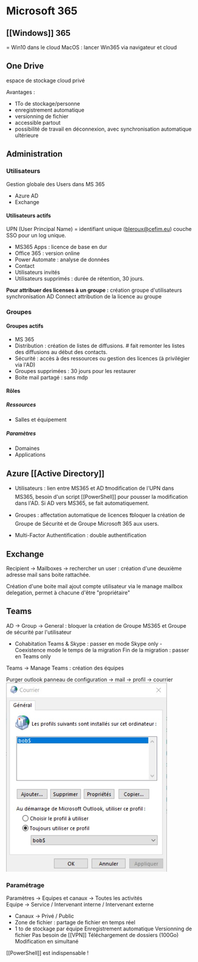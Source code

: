 # Microsoft 365

## [[Windows]] 365
= Win10 dans le cloud
MacOS : lancer Win365 via navigateur et cloud

## One Drive
espace de stockage cloud privé

Avantages : 
- 1To de stockage/personne
- enregistrement automatique
- versionning de fichier
- accessible partout
- possibilité de travail en déconnexion, avec synchronisation automatique ultérieure  

## Administration
### Utilisateurs 
Gestion globale des Users dans MS 365
- Azure AD
- Exchange

#### Utilisateurs actifs
UPN (User Principal Name) = identifiant unique (bleroux@cefim.eu)
		couche SSO pour un log unique.

- MS365 Apps : licence de base en dur
- Office 365 : version online
- Power Automate : analyse de données
- Contact
- Utilisateurs invités
- Utilisateurs supprimés : durée de rétention, 30 jours.

 **Pour attribuer des licenses à un groupe :**
 	création groupe d'utilisateurs
 	synchronisation AD Connect
 	attribution de la licence au groupe

### Groupes

#### Groupes actifs  
- MS 365
- Distribution : création de listes de diffusions. # fait remonter les listes des diffusions au début des contacts. 
- Sécurité : accès à des ressources ou gestion des licences (à privilégier via l'AD)  
- Groupes supprimées : 30 jours pour les restaurer
- Boite mail partagé : sans mdp  

#### Rôles  
##### Ressources
- Salles et équipement

##### Paramètres
- Domaines
- Applications 

## Azure [[Active Directory]]
- Utilisateurs : lien entre MS365 et AD
❗modification de l'UPN dans MS365, besoin d'un script [[PowerShell]] pour pousser la modification dans l'AD. Si AD vers MS365, se fait automatiquement.

- Groupes : affectation automatique de licences 
❗bloquer la création de Groupe de Sécurité et de Groupe Microsoft 365 aux users.  

- Multi-Factor Authentification : double authentification  

## Exchange
Recipient -> Mailboxes -> rechercher un user : création d'une deuxième adresse mail sans boite rattachée.

Création d'une boite mail
ajout compte utilisateur via le manage mailbox delegation, permet à chacune d'être "propriétaire"

## Teams  
AD -> Group -> General : bloquer la création de Groupe MS365 et Groupe de sécurité par l'utilisateur

- Cohabitation Teams & Skype : passer en mode Skype only - Coexistence mode le temps de la migration
Fin de la migration : passer en Teams only

Teams -> Manage Teams : création des équipes

Purger outlook
panneau de configuration -> mail -> profil -> courrier
![](https://github.com/cromm24/Hello_World/blob/AT1C4/MS365/courrier.jpg?raw=true)


### Paramétrage 
Paramètres -> Equipes et canaux -> Toutes les activités  
Equipe -> Service / Intervenant interne / Intervenant externe 

- Canaux -> Privé / Public 
- Zone de fichier : partage de fichier en temps réel  
- 1 to de stockage par équipe
	Enregistrement automatique
	Versionning de fichier
	Pas besoin de [[VPN]]
	Téléchargement de dossiers (100Go) 
	Modification en simultané  


[[PowerShell]] est indispensable !